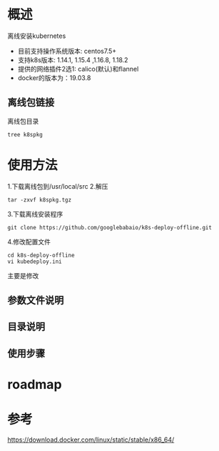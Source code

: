 # 概述

离线安装kubernetes

- 目前支持操作系统版本: centos7.5+
- 支持k8s版本: 1.14.1, 1.15.4 ,1.16.8, 1.18.2
- 提供的网络插件2选1: calico(默认)和flannel
- docker的版本为：19.03.8

## 离线包链接

离线包目录
```
tree k8spkg

```


# 使用方法
1.下载离线包到/usr/local/src
2.解压
```shell
tar -zxvf k8spkg.tgz
```

3.下载离线安装程序
```
git clone https://github.com/googlebabaio/k8s-deploy-offline.git
```

4.修改配置文件
```
cd k8s-deploy-offline
vi kubedeploy.ini
```

主要是修改


## 参数文件说明

## 目录说明

## 使用步骤


# roadmap


# 参考
https://download.docker.com/linux/static/stable/x86_64/
